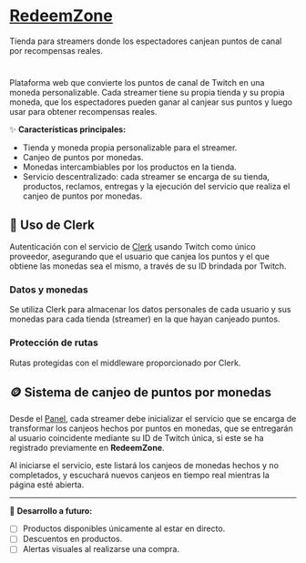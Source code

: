 # [RedeemZone](https://redeemzone.vercel.app/)

Tienda para streamers donde los espectadores canjean puntos de canal por recompensas reales.

#

Plataforma web que convierte los puntos de canal de Twitch en una moneda personalizable. Cada streamer tiene su propia tienda y su propia moneda, que los espectadores pueden ganar al canjear sus puntos y luego usar para obtener recompensas reales.

✨ **Características principales:**
- Tienda y moneda propia personalizable para el streamer.
- Canjeo de puntos por monedas.
- Monedas intercambiables por los productos en la tienda.
- Servicio descentralizado: cada streamer se encarga de su tienda, productos, reclamos, entregas y la ejecución del servicio que realiza el canjeo de puntos por monedas.

## 🔐 Uso de Clerk

Autenticación con el servicio de [Clerk](https://clerk.dev/) usando Twitch como único proveedor, asegurando que el usuario que canjea los puntos y el que obtiene las monedas sea el mismo, a través de su ID brindada por Twitch.

### Datos y monedas

Se utiliza Clerk para almacenar los datos personales de cada usuario y sus monedas para cada tienda (streamer) en la que hayan canjeado puntos.

### Protección de rutas

Rutas protegidas con el middleware proporcionado por Clerk.

## 🪙 Sistema de canjeo de puntos por monedas

Desde el [Panel](https://redeemzone.vercel.app/panel), cada streamer debe inicializar el servicio que se encarga de transformar los canjeos hechos por puntos en monedas, que se entregarán al usuario coincidente mediante su ID de Twitch única, si este se ha registrado previamente en **RedeemZone**.

Al iniciarse el servicio, este listará los canjeos de monedas hechos y no completados, y escuchará nuevos canjeos en tiempo real mientras la página esté abierta.

---

🚀 **Desarrollo a futuro:**
- [ ] Productos disponibles únicamente al estar en directo.
- [ ] Descuentos en productos.
- [ ] Alertas visuales al realizarse una compra.
